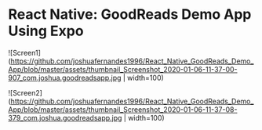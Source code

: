 # React Native: GoodReads Demo App Using Expo

![Screen1](https://github.com/joshuafernandes1996/React_Native_GoodReads_Demo_App/blob/master/assets/thumbnail_Screenshot_2020-01-06-11-37-00-907_com.joshua.goodreadsapp.jpg | width=100)

![Screen2](https://github.com/joshuafernandes1996/React_Native_GoodReads_Demo_App/blob/master/assets/thumbnail_Screenshot_2020-01-06-11-37-08-379_com.joshua.goodreadsapp.jpg | width=100)
